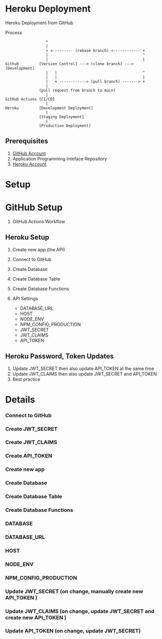 # Heroku Deployment
Heroku Deployment from GitHub

Process 
```
                  *
                  |
                  + <--------- (rebase branch) <------------ +
                  |                                          ^
                  |                                          |
Github         [Version Control] ---> (clone branch) ---> [Development]
                  |   |                                      ^
                  |   |                                      |
                  |   + ------------> (pull branch) -------> +
                  |
               (pull request from branch to main)
                  |   
GitHub Actions [CI/CD]
                  |
Heroku         [Development Deployment]
                  |
               [Staging Deployment]
                  |
               [Production Deployment]   
```

## Prerequisites

1. [GitHub Account](https://github.com)
1. Application Programming Inteface Repository  
1. [Heroku Account](https://id.heroku.com/login)

# Setup
# GitHub Setup 
1. GitHub Actions Workflow

## Heroku Setup
1. Create new app (the API)
1. Connect to GitHub
1. Create Database 
1. Create Database Table
1. Create Database Functions

1. API Settings
    * DATABASE_URL
    * HOST
    * NODE_ENV
    * NPM_CONFIG_PRODUCTION
    * JWT_SECRET
    * JWT_CLAIMS
    * API_TOKEN

## Heroku Password, Token Updates
1. Update JWT_SECRET then also update API_TOKEN at the same time
1. Update JWT_CLAIMS then also update JWT_SECRET and API_TOKEN 
1. Best practice 

# Details
### Connect to GitHub
### Create JWT_SECRET 
### Create JWT_CLAIMS 
### Create API_TOKEN 
### Create new app 
### Create Database
### Create Database Table
### Create Database Functions
### DATABASE
### DATABASE_URL
### HOST
### NODE_ENV
### NPM_CONFIG_PRODUCTION
### Update JWT_SECRET (on change, manually create new API_TOKEN )
### Update JWT_CLAIMS (on change, update JWT_SECRET and create new API_TOKEN )
### Update API_TOKEN (on change, update JWT_SECRET)


